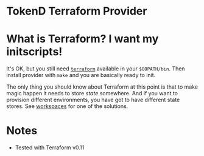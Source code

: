 # TokenD Terraform Provider

# What is Terraform? I want my initscripts!

It's OK, but you still need [`terraform`](https://www.terraform.io/downloads.html) available in your `$GOPATH/bin`.
Then install provider with `make` and you are basically ready to init.

The only thing you should know about Terraform at this point is that to make magic happen it needs to store *state*
somewhere. And if you want to provision different environments, you have got to have different state stores. See [workspaces](https://www.terraform.io/docs/state/workspaces.html) for one of the solutions.

# Notes

* Tested with Terraform v0.11

